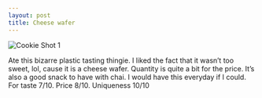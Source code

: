 ```yaml
---
layout: post
title: Cheese wafer
---
```


![Cookie Shot 1](https://cookies.wtf/assets/cheese-wafer.jpeg)

Ate this bizarre plastic tasting thingie. I liked the fact that it wasn’t too sweet, lol, cause it is a cheese wafer. Quantity is quite a bit for the price. It’s also a good snack to have with chai. I would have this everyday if I could. For taste 7/10. Price 8/10. Uniqueness 10/10